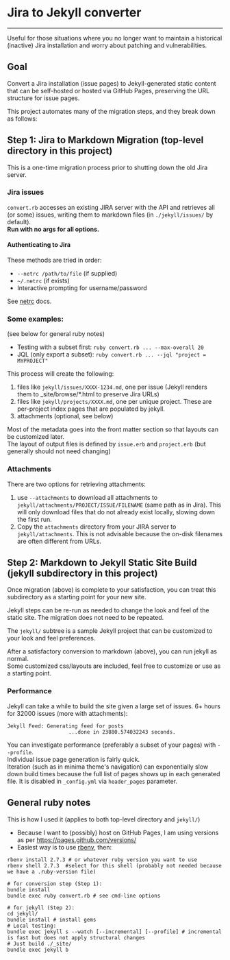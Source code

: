 # Jira to Jekyll converter
----
Useful for those situations where you no longer want to maintain a historical (inactive) Jira installation and worry about patching and vulnerabilities.

## Goal

Convert a Jira installation (issue pages) to Jekyll-generated static content that can be self-hosted or hosted via GitHub Pages,
preserving the URL structure for issue pages.

This project automates many of the migration steps, and they break down as follows:

## Step 1: Jira to Markdown Migration (top-level directory in this project)

This is a one-time migration process prior to shutting down the old Jira server.

### Jira issues

`convert.rb` accesses an existing JIRA server with the API and retrieves all (or some) issues, writing them to markdown
files (in `./jekyll/issues/` by default).  
**Run with no args for all options.**

#### Authenticating to Jira

These methods are tried in order:

* `--netrc /path/to/file` (if supplied)
* `~/.netrc` (if exists)
* Interactive prompting for username/password

See [netrc](https://www.gnu.org/software/inetutils/manual/html_node/The-_002enetrc-file.html) docs.

### Some examples:

(see below for general ruby notes)

* Testing with a subset first: `ruby convert.rb ... --max-overall 20`
* JQL (only export a subset): `ruby convert.rb ... --jql "project = MYPROJECT"`
 
This process will create the following:
1. files like `jekyll/issues/XXXX-1234.md`, one per issue (Jekyll renders them to _site/browse/*.html to preserve Jira URLs)    
2. files like `jekyll/projects/XXXX.md`, one per unique project.  These are per-project index pages that are populated by jekyll.
3. attachments (optional, see below)

Most of the metadata goes into the front matter section so that layouts can be customized later.  
The layout of output files is defined by `issue.erb` and `project.erb` (but generally should not need changing)

### Attachments

There are two options for retrieving attachments:
1. use `--attachments` to download all attachments to `jekyll/attachments/PROJECT/ISSUE/FILENAME` (same path as in Jira).  This will only download files that do not already exist locally, slowing down the first run.
2. Copy the `attachments` directory from your JIRA server to `jekyll/attachments`. This is not advisable because the on-disk filenames are often different from URLs.

## Step 2: Markdown to Jekyll Static Site Build (jekyll subdirectory in this project)

Once migration (above) is complete to your satisfaction, you can treat this subdirectory as a starting point for your new site.

Jekyll steps can be re-run as needed to change the look and feel of the static site.  The migration does not need to be repeated.

The `jekyll/` subtree is a sample Jekyll project that can be customized to your look and feel preferences.

After a satisfactory conversion to markdown (above), you can run jekyll as normal.  
Some customized css/layouts are included,
feel free to customize or use as a starting point.

### Performance

Jekyll can take a while to build the site given a large set of issues. 6+ hours for 32000 issues (more with attachments):
```
Jekyll Feed: Generating feed for posts
                    ...done in 23880.574032243 seconds.
```

You can investigate performance (preferably a subset of your pages) with `--profile`.  
Individual issue page generation is fairly quick.  
Iteration (such as in minima theme's navigation) can exponentially slow down build times because the 
full list of pages shows up in each generated file. It is disabled in `_config.yml` via `header_pages` parameter.

## General ruby notes

This is how I used it (applies to both top-level directory and `jekyll/`)

* Because I want to (possibly) host on GitHub Pages, I am using versions as per https://pages.github.com/versions/
* Easiest way is to use [rbenv](https://github.com/rbenv/rbenv), then:
```shell
rbenv install 2.7.3 # or whatever ruby version you want to use
rbenv shell 2.7.3  #select for this shell (probably not needed because we have a .ruby-version file)

# for conversion step (Step 1):
bundle install
bundle exec ruby convert.rb # see cmd-line options  

# for jekyll (Step 2):
cd jekyll/
bundle install # install gems
# Local testing:
bundle exec jekyll s --watch [--incremental] [--profile] # incremental is fast but does not apply structural changes
# Just build ./_site/
bundle exec jekyll b
```
